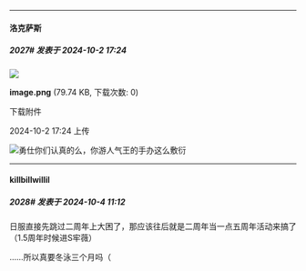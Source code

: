 ﻿
*****

####  洛克萨斯  
##### 2027#       发表于 2024-10-2 17:24

<img src="https://img.saraba1st.com/forum/202410/02/172439lqw7flibvzlw5fiu.png" referrerpolicy="no-referrer">

<strong>image.png</strong> (79.74 KB, 下载次数: 0)

下载附件

2024-10-2 17:24 上传

<img src="https://static.saraba1st.com/image/smiley/face2017/067.png" referrerpolicy="no-referrer">勇仕你们认真的么，你游人气王的手办这么敷衍


*****

####  killbillwillil  
##### 2028#       发表于 2024-10-4 11:12

日服直接先跳过二周年上大困了，那应该往后就是二周年当一点五周年活动来搞了（1.5周年时候进S牢薇）

……所以真要冬泳三个月吗（

